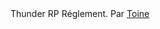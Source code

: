 <footer>
    Thunder RP Réglement. Par <a href="https://toine.m" target="_blank">Toine</a>
</footer>
